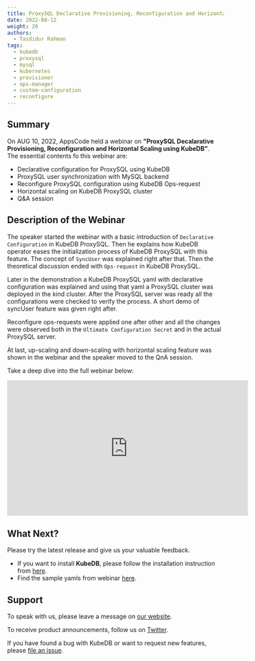 ```yaml
---
title: ProxySQL Declarative Provisioning, Reconfiguration and Horizontal Scaling using KubeDB 
date: 2022-08-12
weight: 20
authors:
  - Tasdidur Rahman 
tags:
  - kubedb
  - proxysql
  - mysql
  - kubernetes
  - provisioner
  - ops-manager
  - custom-configuration
  - reconfigure
---
```


## Summary

On AUG 10, 2022, AppsCode held a webinar on **"ProxySQL Decalarative Provisioning, Reconfiguration and Horizontal Scaling using KubeDB"**. <br>
The essential contents fo this webinar are: <br>
* Declarative configuration for ProxySQL using KubeDB
* ProxySQL user synchronization with MySQL backend
* Reconfigure ProxySQL configuration using KubeDB Ops-request
* Horizontal scaling on KubeDB ProxySQL cluster
* Q&A session


## Description of the Webinar

The speaker started the webinar with a basic introduction of `Declarative Configuration` in KubeDB ProxySQL. Then he explains how KubeDB operator eases the initialization process of KubeDB ProxySQL with this feature. The concept of `SyncUser` was explained right after that. Then the theoretical discussion ended with `Ops-request` in KubeDB ProxySQL.

Later in the demonstration a KubeDB ProxySQL yaml with declarative configuration was explained and using that yaml a ProxySQL cluster was deployed in the kind cluster. After the ProxySQL server was ready all the configurations were checked to verify the process. A short demo of syncUser feature was given right after.

Reconfigure ops-requests were applied one after other and all the changes were observed both in the `Ultimate Configuration Secret` and in the actual ProxySQL server. 

At last, up-scaling and down-scaling with horizontal scaling feature was shown in the webinar and the speaker moved to the QnA session. 

Take a deep dive into the full webinar below:

<iframe width="560" height="315" src="https://www.youtube.com/embed/fT_cQDxfU9o" title="YouTube video player" frameborder="0" allow="accelerometer; autoplay; clipboard-write; encrypted-media; gyroscope; picture-in-picture" allowfullscreen></iframe>

## What Next?

Please try the latest release and give us your valuable feedback.

* If you want to install **KubeDB**, please follow the installation instruction from [here](https://kubedb.com/docs/v2022.08.08/setup/).
* Find the sample yamls from webinar [here](https://github.com/kubedb/project/tree/master/demo/proxysql/webinar-2022.08.10).


## Support

To speak with us, please leave a message on [our website](https://appscode.com/contact/).

To receive product announcements, follow us on [Twitter](https://twitter.com/KubeDB).

If you have found a bug with KubeDB or want to request new features, please [file an issue](https://github.com/kubedb/project/issues/new).
